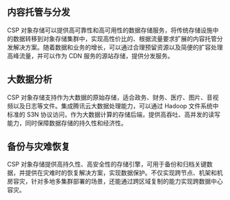 ## 内容托管与分发
CSP 对象存储可以提供高可靠性和高可用性的数据存储服务，将传统存储设施中的数据转移到对象存储集群中，实现高性价比的、根据流量要求扩展的内容托管分发解决方案。随着数据和业务的增长，可以通过合理预留资源以及简便的扩容处理高峰流量，并可以作为 CDN 服务的源站存储，提供分发服务。
## 大数据分析
CSP 对象存储支持作为大数据的原始存储，适合政务、财务、医疗、图片、音视频以及日志等文件。集成腾讯云大数据处理能力，可以通过 Hadoop 文件系统中标准的 S3N 协议访问，作为大数据计算的存储后端，提供高吞吐、高并发的读写能力，同时保障数据存储的持久性和经济性。
## 备份与灾难恢复
CSP 对象存储提供高持久性、高安全性的存储引擎，可用于备份和归档关键数据，并提供在灾难时的恢复解决方案，实现数据保护。不仅实现跨节点、机架和机房容灾，针对多地多集群部署的场景，还能通过跨区域复制的能力实现跨数据中心容灾。